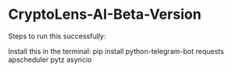 # CryptoLens-AI-Beta-Version

Steps to run this successfully:

Install this in the terminal: 
pip install python-telegram-bot requests apscheduler pytz asyncio




